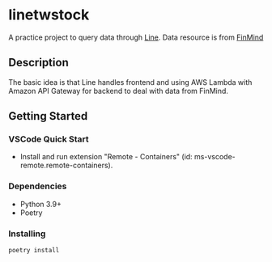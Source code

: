 # linetwstock

A practice project to query data through [Line](https://line.me/). Data resource is from [FinMind](https://github.com/FinMind/FinMind)

## Description

The basic idea is that Line handles frontend and using AWS Lambda with Amazon API Gateway for backend to deal with data from FinMind.

## Getting Started

### VSCode Quick Start

- Install and run extension "Remote - Containers" (id: ms-vscode-remote.remote-containers).

### Dependencies

- Python 3.9+
- Poetry

### Installing

```bash
poetry install
```
